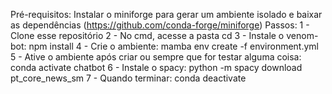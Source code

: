 Pré-requisitos: Instalar o miniforge para gerar um ambiente isolado e baixar as dependências (https://github.com/conda-forge/miniforge) 
Passos: 
1 - Clone esse repositório 
2 - No cmd, acesse a pasta cd 
3 - Instale o venom-bot: npm install 
4 - Crie o ambiente: mamba env create -f environment.yml 
5 - Ative o ambiente após criar ou sempre que for testar alguma coisa: conda activate chatbot 
6 - Instale o spacy: python -m spacy download pt_core_news_sm 
7 - Quando terminar: conda deactivate